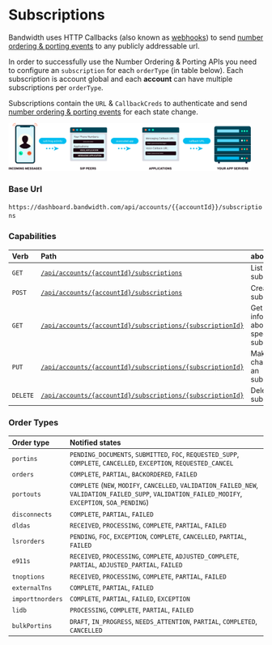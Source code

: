 # Subscriptions

Bandwidth uses HTTP Callbacks (also known as [webhooks](../../guides/callbacks/callbacks.md)) to send [number ordering & porting events](../../numbers/callbacks/about.md) to any publicly addressable url.

In order to successfully use the Number Ordering & Porting APIs you need to configure an `subscription` for each `orderType` (in table below). Each subscription is account global and each **account** can have multiple subscriptions per `orderType`.

Subscriptions contain the `URL` & `CallbackCreds` to authenticate and send [number ordering & porting events](../../numbers/callbacks/about.md) for each state change.

<img src="../../images/applications.png" style="max-width:95%">

### Base Url

`https://dashboard.bandwidth.com/api/accounts/{{accountId}}/subscriptions`

### Capabilities

| Verb                               | Path                                                                                                       | about                                         |
|:-----------------------------------|:-----------------------------------------------------------------------------------------------------------|:----------------------------------------------|
| <code class="get">GET</code>       | [`/api/accounts/{accountId}/subscriptions`](methods/getSubscriptions.md)                                   | List all subscriptions                        |
| <code class="post">POST</code>     | [`/api/accounts/{accountId}/subscriptions`](methods/postSubscriptions.md)                                  | Create an subscription                        |
| <code class="get">GET</code>       | [`/api/accounts/{accountId}/subscriptions/{subscriptionId}`](methods/getSubscriptionsSubscriptionId.md)    | Get information about a specific subscription |
| <code class="put">PUT</code>       | [`/api/accounts/{accountId}/subscriptions/{subscriptionId}`](methods/putSubscriptionsSubscriptionId.md)    | Make changes to an subscription               |
| <code class="delete">DELETE</code> | [`/api/accounts/{accountId}/subscriptions/{subscriptionId}`](methods/deleteSubscriptionsSubscriptionId.md) | Delete an subscription                        |

### Order Types

| Order type       | Notified states                                                                                                                                      |
|:-----------------|:-----------------------------------------------------------------------------------------------------------------------------------------------------|
| `portins`        | `PENDING_DOCUMENTS`, `SUBMITTED`, `FOC`, `REQUESTED_SUPP`, `COMPLETE`, `CANCELLED`, `EXCEPTION`, `REQUESTED_CANCEL`                                  |
| `orders`         | `COMPLETE`, `PARTIAL`, `BACKORDERED`, `FAILED`                                                                                                       |
| `portouts`       | `COMPLETE` (`NEW`, `MODIFY`, `CANCELLED`, `VALIDATION_FAILED_NEW`, `VALIDATION_FAILED_SUPP`, `VALIDATION_FAILED_MODIFY`, `EXCEPTION`, `SOA_PENDING`) |
| `disconnects`    | `COMPLETE`, `PARTIAL`, `FAILED`                                                                                                                      |
| `dldas`          | `RECEIVED`, `PROCESSING`, `COMPLETE`, `PARTIAL`, `FAILED`                                                                                            |
| `lsrorders`      | `PENDING`, `FOC`, `EXCEPTION`, `COMPLETE`, `CANCELLED`, `PARTIAL`, `FAILED`                                                                          |
| `e911s`          | `RECEIVED`, `PROCESSING`, `COMPLETE`, `ADJUSTED_COMPLETE`, `PARTIAL`, `ADJUSTED_PARTIAL`, `FAILED`                                                   |
| `tnoptions`      | `RECEIVED`, `PROCESSING`, `COMPLETE`, `PARTIAL`, `FAILED`                                                                                            |
| `externalTns`    | `COMPLETE`, `PARTIAL`, `FAILED`                                                                                                                      |
| `importtnorders` | `COMPLETE`, `PARTIAL`, `FAILED`, `EXCEPTION`                                                                                                         |
| `lidb`           | `PROCESSING`, `COMPLETE`, `PARTIAL`, `FAILED`                                                                                                        |
| `bulkPortins`    | `DRAFT`, `IN_PROGRESS`, `NEEDS_ATTENTION`, `PARTIAL`, `COMPLETED`, `CANCELLED`                                                                       |